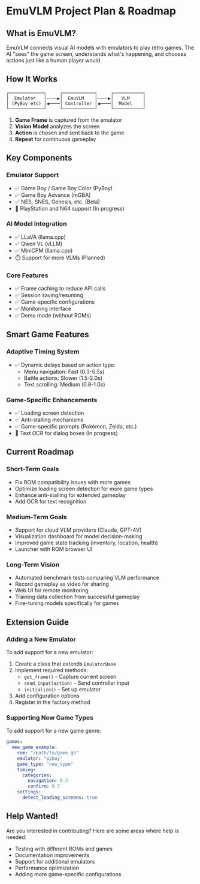# EmuVLM Project Plan & Roadmap

## What is EmuVLM?

EmuVLM connects visual AI models with emulators to play retro games. The AI "sees" the game screen, understands what's happening, and chooses actions just like a human player would.

## How It Works

```
┌─────────────┐     ┌────────────┐     ┌───────────┐
│  Emulator   │────▶│  EmuVLM    │────▶│   VLM     │
│ (PyBoy etc) │◀────│ Controller │◀────│  Model    │
└─────────────┘     └────────────┘     └───────────┘
```

1. **Game Frame** is captured from the emulator
2. **Vision Model** analyzes the screen
3. **Action** is chosen and sent back to the game
4. **Repeat** for continuous gameplay

## Key Components

### Emulator Support
- ✅ Game Boy / Game Boy Color (PyBoy)
- ✅ Game Boy Advance (mGBA)
- ✅ NES, SNES, Genesis, etc. (Beta)
- 🔄 PlayStation and N64 support (In progress)

### AI Model Integration
- ✅ LLaVA (llama.cpp)
- ✅ Qwen VL (vLLM)
- ✅ MiniCPM (llama.cpp)
- ⏱️ Support for more VLMs (Planned)

### Core Features
- ✅ Frame caching to reduce API calls
- ✅ Session saving/resuming
- ✅ Game-specific configurations
- ✅ Monitoring interface
- ✅ Demo mode (without ROMs)

## Smart Game Features

### Adaptive Timing System
- ✅ Dynamic delays based on action type:
  - Menu navigation: Fast (0.3-0.5s)
  - Battle actions: Slower (1.5-2.0s)
  - Text scrolling: Medium (0.8-1.0s)

### Game-Specific Enhancements
- ✅ Loading screen detection
- ✅ Anti-stalling mechanisms
- ✅ Game-specific prompts (Pokémon, Zelda, etc.)
- 🔄 Text OCR for dialog boxes (In progress)

## Current Roadmap

### Short-Term Goals
- Fix ROM compatibility issues with more games
- Optimize loading screen detection for more game types
- Enhance anti-stalling for extended gameplay 
- Add OCR for text recognition

### Medium-Term Goals
- Support for cloud VLM providers (Claude, GPT-4V)
- Visualization dashboard for model decision-making
- Improved game state tracking (inventory, location, health)
- Launcher with ROM browser UI

### Long-Term Vision
- Automated benchmark tests comparing VLM performance
- Record gameplay as video for sharing
- Web UI for remote monitoring
- Training data collection from successful gameplay
- Fine-tuning models specifically for games

## Extension Guide

### Adding a New Emulator

To add support for a new emulator:

1. Create a class that extends `EmulatorBase`
2. Implement required methods:
   - `get_frame()` - Capture current screen
   - `send_input(action)` - Send controller input
   - `initialize()` - Set up emulator
3. Add configuration options
4. Register in the factory method

### Supporting New Game Types

To add support for a new game genre:

```yaml
games:
  new_game_example:
    rom: "/path/to/game.gb"
    emulator: "pyboy"
    game_type: "new_type"
    timing:
      categories:
        navigation: 0.3
        confirm: 0.7
    settings:
      detect_loading_screens: true
```

## Help Wanted!

Are you interested in contributing? Here are some areas where help is needed:

- Testing with different ROMs and games
- Documentation improvements
- Support for additional emulators
- Performance optimization
- Adding more game-specific configurations